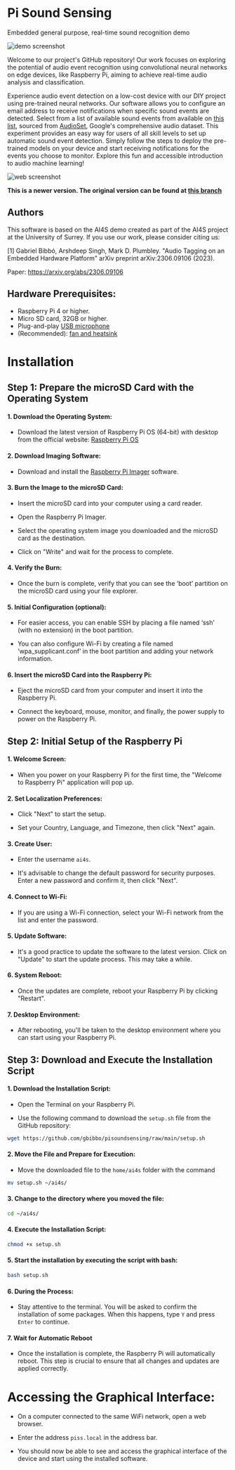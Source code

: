 # Pi Sound Sensing

Embedded general purpose, real-time sound recognition demo

![demo screenshot](sed_demo/assets/piss.png)

Welcome to our project's GitHub repository! Our work focuses on exploring the potential of audio event recognition using convolutional neural networks on edge devices, like Raspberry Pi, aiming to achieve real-time audio analysis and classification.

Experience audio event detection on a low-cost device with our DIY project using pre-trained neural networks. Our software allows you to configure an email address to receive notifications when specific sound events are detected. Select from a list of available sound events from available on [this list](https://github.com/gbibbo/pisoundsensing/blob/main/sed_demo/assets/audioset_labels.csv), sourced from [AudioSet](https://research.google.com/audioset/), Google's comprehensive audio dataset. This experiment provides an easy way for users of all skill levels to set up automatic sound event detection. Simply follow the steps to deploy the pre-trained models on your device and start receiving notifications for the events you choose to monitor. Explore this fun and accessible introduction to audio machine learning!

![web screenshot](sed_demo/assets/piss_web.png)

**This is a newer version. The original version can be found at [this branch](https://github.com/yinkalario/General-Purpose-Sound-Recognition-Demo)**

## Authors

This software is based on the AI4S demo created as part of the AI4S project at the University of Surrey. If you use our work, please consider citing us:

[1] Gabriel Bibbó, Arshdeep Singh, Mark D. Plumbley. "Audio Tagging on an Embedded Hardware Platform" arXiv preprint arXiv:2306.09106 (2023).

Paper: https://arxiv.org/abs/2306.09106


## Hardware Prerequisites:

* Raspberry Pi 4 or higher.
* Micro SD card, 32GB or higher.
* Plug-and-play [USB microphone](https://thepihut.com/products/mini-usb-microphone)
* (Recommended): [fan and heatsink](https://thepihut.com/products/active-cooler-for-raspberry-pi-5)


# Installation

## Step 1: Prepare the microSD Card with the Operating System 

#### 1. Download the Operating System: 
* Download the latest version of Raspberry Pi OS (64-bit) with desktop from the official website: [Raspberry Pi OS](https://www.raspberrypi.org/software/operating-systems/)

#### 2. Download Imaging Software: 
* Download and install the [Raspberry Pi Imager](https://www.raspberrypi.org/software/) software.

#### 3. Burn the Image to the microSD Card: 
* Insert the microSD card into your computer using a card reader. 

* Open the Raspberry Pi Imager. 

* Select the operating system image you downloaded and the microSD card as the destination. 

* Click on "Write" and wait for the process to complete. 

#### 4. Verify the Burn: 

* Once the burn is complete, verify that you can see the ‘boot’ partition on the microSD card using your file explorer. 

#### 5. Initial Configuration (optional): 

* For easier access, you can enable SSH by placing a file named ‘ssh’ (with no extension) in the boot partition. 

* You can also configure Wi-Fi by creating a file named ‘wpa_supplicant.conf’ in the boot partition and adding your network information. 

#### 6. Insert the microSD Card into the Raspberry Pi: 

* Eject the microSD card from your computer and insert it into the Raspberry Pi. 

* Connect the keyboard, mouse, monitor, and finally, the power supply to power on the Raspberry Pi. 

 

## Step 2: Initial Setup of the Raspberry Pi 

  

#### 1. Welcome Screen: 

* When you power on your Raspberry Pi for the first time, the "Welcome to Raspberry Pi" application will pop up. 

#### 2. Set Localization Preferences: 

* Click "Next" to start the setup. 

* Set your Country, Language, and Timezone, then click "Next" again. 

#### 3. Create User: 

* Enter the username `ai4s`. 

* It's advisable to change the default password for security purposes. Enter a new password and confirm it, then click "Next". 

#### 4. Connect to Wi-Fi: 

* If you are using a Wi-Fi connection, select your Wi-Fi network from the list and enter the password. 

#### 5. Update Software: 

* It's a good practice to update the software to the latest version. Click on "Update" to start the update process. This may take a while. 

#### 6. System Reboot: 

* Once the updates are complete, reboot your Raspberry Pi by clicking "Restart". 

#### 7. Desktop Environment: 

* After rebooting, you'll be taken to the desktop environment where you can start using your Raspberry Pi.  

 

## Step 3: Download and Execute the Installation Script 

 
#### 1. Download the Installation Script: 

* Open the Terminal on your Raspberry Pi. 

* Use the following command to download the `setup.sh` file from the GitHub repository: 

 
```bash
wget https://github.com/gbibbo/pisoundsensing/raw/main/setup.sh 
```
 

#### 2. Move the File and Prepare for Execution: 

* Move the downloaded file to the `home/ai4s` folder with the command 
```bash
mv setup.sh ~/ai4s/ 
```
 

#### 3. Change to the directory where you moved the file: 
```bash
cd ~/ai4s/ 
```
 

#### 4. Execute the Installation Script: 
```bash
chmod +x setup.sh 
```
#### 5. Start the installation by executing the script with bash: 
```bash
bash setup.sh 
```
#### 6. During the Process: 

* Stay attentive to the terminal. You will be asked to confirm the installation of some packages. When this happens, type `Y` and press `Enter` to continue. 

#### 7. Wait for Automatic Reboot 

* Once the installation is complete, the Raspberry Pi will automatically reboot. This step is crucial to ensure that all changes and updates are applied correctly. 

# Accessing the Graphical Interface: 

* On a computer connected to the same WiFi network, open a web browser. 

* Enter the address `piss.local` in the address bar. 

* You should now be able to see and access the graphical interface of the device and start using the installed software. 
